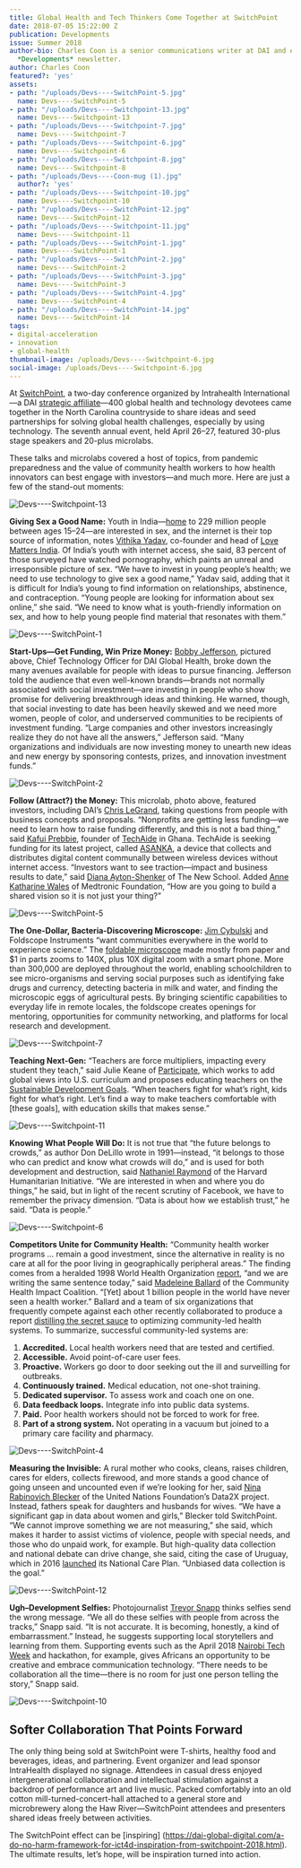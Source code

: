 ```yaml
---
title: Global Health and Tech Thinkers Come Together at SwitchPoint
date: 2018-07-05 15:22:00 Z
publication: Developments
issue: Summer 2018
author-bio: Charles Coon is a senior communications writer at DAI and editor of DAI’s
  *Developments* newsletter.
author: Charles Coon
featured?: 'yes'
assets:
- path: "/uploads/Devs----SwitchPoint-5.jpg"
  name: Devs----SwitchPoint-5
- path: "/uploads/Devs----Switchpoint-13.jpg"
  name: Devs----Switchpoint-13
- path: "/uploads/Devs----Switchpoint-7.jpg"
  name: Devs----Switchpoint-7
- path: "/uploads/Devs----Switchpoint-6.jpg"
  name: Devs----Switchpoint-6
- path: "/uploads/Devs----Switchpoint-8.jpg"
  name: Devs----Switchpoint-8
- path: "/uploads/Devs----Coon-mug (1).jpg"
  author?: 'yes'
- path: "/uploads/Devs----Switchpoint-10.jpg"
  name: Devs----Switchpoint-10
- path: "/uploads/Devs----SwitchPoint-12.jpg"
  name: Devs----SwitchPoint-12
- path: "/uploads/Devs----Switchpoint-11.jpg"
  name: Devs----Switchpoint-11
- path: "/uploads/Devs----SwitchPoint-1.jpg"
  name: Devs----SwitchPoint-1
- path: "/uploads/Devs----SwitchPoint-2.jpg"
  name: Devs----SwitchPoint-2
- path: "/uploads/Devs----SwitchPoint-3.jpg"
  name: Devs----SwitchPoint-3
- path: "/uploads/Devs----SwitchPoint-4.jpg"
  name: Devs----SwitchPoint-4
- path: "/uploads/Devs----SwitchPoint-14.jpg"
  name: Devs----SwitchPoint-14
tags:
- digital-acceleration
- innovation
- global-health
thumbnail-image: /uploads/Devs----Switchpoint-6.jpg
social-image: /uploads/Devs----Switchpoint-6.jpg
---
```


At [SwitchPoint](https://event.switchpointideas.com/), a two-day conference organized by Intrahealth International—a DAI [strategic affiliate](https://www.dai.com/news/dai-and-intrahealth-join-forces-to-amplify-global-health-impact)—400 global health and technology devotees came together in the North Carolina countryside to share ideas and seed partnerships for solving global health challenges, especially by using technology. The seventh annual event, held April 26–27, featured 30-plus stage speakers and 20-plus microlabs.




These talks and microlabs covered a host of topics, from pandemic preparedness and the value of community health workers to how health innovators can best engage with investors—and much more. Here are just a few of the stand-out moments:

![Devs----Switchpoint-13](/uploads/Devs----Switchpoint-13.jpg) 

**Giving Sex a Good Name:** Youth in India—[home](https://www.bloomberg.com/view/articles/2017-09-08/india-s-youth-are-the-world-s-future) to 229 million people between ages 15–24—are interested in sex, and the internet is their top source of information, notes [Vithika Yadav](https://event.switchpointideas.com/vithika-yadav), co-founder and head of [Love Matters India](https://lovematters.in/en). Of India’s youth with internet access, she said, 83 percent of those surveyed have watched pornography, which paints an unreal and irresponsible picture of sex. “We have to invest in young people’s health; we need to use technology to give sex a good name,” Yadav said, adding that it is difficult for India’s young to find information on relationships, abstinence, and contraception. “Young people are looking for information about sex online,” she said. “We need to know what is youth-friendly information on sex, and how to help young people find material that resonates with them.”

![Devs----SwitchPoint-1](/uploads/Devs----SwitchPoint-1.jpg) 

**Start-Ups—Get Funding, Win Prize Money:** [Bobby Jefferson](https://www.dai.com/who-we-are/our-team/bobby-jefferson), pictured above, Chief Technology Officer for DAI Global Health, broke down the many avenues available for people with ideas to pursue financing. Jefferson told the audience that even well-known brands—brands not normally associated with social investment—are investing in people who show promise for delivering breakthrough ideas and thinking. He warned, though, that social investing to date has been heavily skewed and we need more women, people of color, and underserved communities to be recipients of investment funding. “Large companies and other investors increasingly realize they do not have all the answers,” Jefferson said. “Many organizations and individuals are now investing money to unearth new ideas and new energy by sponsoring contests, prizes, and innovation investment funds.”

![Devs----SwitchPoint-2](/uploads/Devs----SwitchPoint-2.jpg) 

**Follow (Attract?) the Money:**  This microlab, photo above, featured investors, including DAI’s [Chris LeGrand](https://www.dai.com/who-we-are/leadership/christopher-legrand), taking questions from people with business concepts and proposals. “Nonprofits are getting less funding—we need to learn how to raise funding differently, and this is not a bad thing,” said [Kafui Prebbie](https://event.switchpointideas.com/kafui-prebbie), founder of [TechAide](http://techaide.global/) in Ghana. TechAide is seeking funding for its latest project, called [ASANKA](http://www.myasanka.com/), a device that collects and distributes digital content communally between wireless devices without internet access. “Investors want to see traction—impact and business results to date,” said [Diana Ayton-Shenker](https://event.switchpointideas.com/diana-ayton-shenker) of The New School. Added [Anne Katharine Wales](http://www.medtronic.com/us-en/about/foundation.html) of Medtronic Foundation, “How are you going to build a shared vision so it is not just your thing?” 

![Devs----SwitchPoint-5](/uploads/Devs----SwitchPoint-5.jpg) 

**The One-Dollar, Bacteria-Discovering Microscope:** [Jim Cybulski](https://event.switchpointideas.com/jim-cybulski) and Foldscope Instruments “want communities everywhere in the world to experience science.” The [foldable microscope](https://www.foldscope.com/) made mostly from paper and $1 in parts zooms to 140X, plus 10X digital zoom with a smart phone. More than 300,000 are deployed throughout the world, enabling schoolchildren to see micro-organisms and serving social purposes such as identifying fake drugs and currency, detecting bacteria in milk and water, and finding the microscopic eggs of agricultural pests. By bringing scientific capabilities to everyday life in remote locales, the foldscope creates openings for mentoring, opportunities for community networking, and platforms for local research and development. 

![Devs----Switchpoint-7](/uploads/Devs----Switchpoint-7.jpg) 

**Teaching Next-Gen:** “Teachers are force multipliers, impacting every student they teach,” said Julie Keane of [Participate](https://www.participate.com/), which works to add global views into U.S. curriculum and proposes educating teachers on the [Sustainable Development Goals](https://sustainabledevelopment.un.org/sdgs). “When teachers fight for what’s right, kids fight for what’s right. Let’s find a way to make teachers comfortable with [these goals], with education skills that makes sense.”

![Devs----Switchpoint-11](/uploads/Devs----Switchpoint-11.jpg) 

**Knowing What People Will Do:** It is not true that “the future belongs to crowds,” as author Don DeLillo wrote in 1991—instead, “it belongs to those who can predict and know what crowds will do,” and is used for both development and destruction, said [Nathaniel Raymond](https://hhi.harvard.edu/people/nathaniel-raymond) of the Harvard Humanitarian Initiative. “We are interested in when and where you do things,” he said, but in light of the recent scrutiny of Facebook, we have to remember the privacy dimension. “Data is about how we establish trust,” he said. “Data is people.”

![Devs----Switchpoint-6](/uploads/Devs----Switchpoint-6.jpg) 

**Competitors Unite for Community Health:** “Community health worker programs … remain a good investment, since the alternative in reality is no care at all for the poor living in geographically peripheral areas.” The finding comes from a heralded 1998 World Health Organization [report](http://www.who.int/hrh/documents/community_health_workers.pdf), “and we are writing the same sentence today,” said [Madeleine Ballard](https://event.switchpointideas.com/madeleine-ballard) of the Community Health Impact Coalition. “[Yet] about 1 billion people in the world have never seen a health worker.” Ballard and a team of six organizations that frequently compete against each other recently collaborated to produce a report [distilling the secret sauce](https://chwimpact.org/) to optimizing community-led health systems. To summarize, successful community-led systems are:

1. **Accredited.** Local health workers need that are tested and certified.
2. **Accessible.** Avoid point-of-care user fees. 
3. **Proactive.** Workers go door to door seeking out the ill and surveilling for outbreaks.
4. **Continuously trained.** Medical education, not one-shot training.
5. **Dedicated supervisor.** To assess work and coach one on one.
6. **Data feedback loops.** Integrate info into public data systems.
7. **Paid.** Poor health workers should not be forced to work for free.
8. **Part of a strong system.** Not operating in a vacuum but joined to a primary care facility and pharmacy.

![Devs----SwitchPoint-4](/uploads/Devs----SwitchPoint-4.jpg) 

**Measuring the Invisible:** A rural mother who cooks, cleans, raises children, cares for elders, collects firewood, and more stands a good chance of going unseen and uncounted even if we’re looking for her, said [Nina Rabinovich Blecker](https://event.switchpointideas.com/nina-rabinovitch-blecker) of the United Nations Foundation’s Data2X project. Instead, fathers speak for daughters and husbands for wives. “We have a significant gap in data about women and girls,” Blecker told SwitchPoint. “We cannot improve something we are not measuring,” she said, which makes it harder to assist victims of violence, people with special needs, and those who do unpaid work, for example. But high-quality data collection and national debate can drive change, she said, citing the case of Uruguay, which in 2016 [launched](http://www.data2x.org/wp-content/uploads/2017/11/UruguayCaseStudy_OECDDCR2017.pdf) its National Care Plan. “Unbiased data collection is the goal.”
 
![Devs----SwitchPoint-12](/uploads/Devs----SwitchPoint-12.jpg) 

**Ugh–Development Selfies:** Photojournalist [Trevor Snapp](https://event.switchpointideas.com/trevor-snapp) thinks selfies send the wrong message. “We all do these selfies with people from across the tracks,” Snapp said. “It is not accurate. It is becoming, honestly, a kind of embarrassment.” Instead, he suggests supporting local storytellers and learning from them. Supporting events such as the April 2018 [Nairobi Tech Week](https://nairobitechweek.com/) and hackathon, for example, gives Africans an opportunity to be creative and embrace communication technology. “There needs to be collaboration all the time—there is no room for just one person telling the story,” Snapp said.

![Devs----Switchpoint-10](/uploads/Devs----Switchpoint-10.jpg) 

## Softer Collaboration That Points Forward

The only thing being sold at SwitchPoint were T-shirts, healthy food and beverages, ideas, and partnering. Event organizer and lead sponsor IntraHealth displayed no signage. Attendees in casual dress enjoyed intergenerational collaboration and intellectual stimulation against a backdrop of performance art and live music. Packed comfortably into an old cotton mill-turned-concert-hall attached to a general store and microbrewery along the Haw River—SwitchPoint attendees and presenters shared ideas freely between activities.

The SwitchPoint effect can be [inspiring] (https://dai-global-digital.com/a-do-no-harm-framework-for-ict4d-inspiration-from-switchpoint-2018.html). The ultimate results, let’s hope, will be inspiration turned into action.
